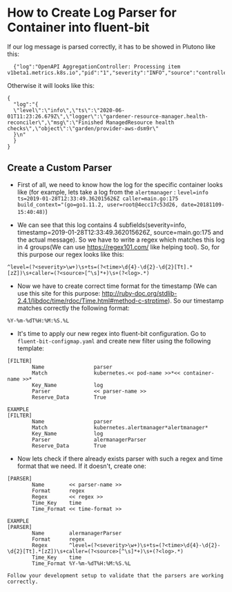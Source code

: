 # How to Create Log Parser for Container into fluent-bit

If our log message is parsed correctly, it has to be showed in Plutono like this:

```jsonc
  {"log":"OpenAPI AggregationController: Processing item v1beta1.metrics.k8s.io","pid":"1","severity":"INFO","source":"controller.go:107"}
```

Otherwise it will looks like this:

```jsonc
{
  "log":"{
  \"level\":\"info\",\"ts\":\"2020-06-01T11:23:26.679Z\",\"logger\":\"gardener-resource-manager.health-reconciler\",\"msg\":\"Finished ManagedResource health checks\",\"object\":\"garden/provider-aws-dsm9r\"
  }\n"
  }
}
```

## Create a Custom Parser

- First of all, we need to know how the log for the specific container looks like (for example, lets take a log from the `alertmanager` :
`level=info ts=2019-01-28T12:33:49.362015626Z caller=main.go:175 build_context="(go=go1.11.2, user=root@4ecc17c53d26, date=20181109-15:40:48)`)

- We can see that this log contains 4 subfields(severity=info, timestamp=2019-01-28T12:33:49.362015626Z, source=main.go:175 and the actual message).
So we have to write a regex which matches this log in 4 groups(We can use https://regex101.com/ like helping tool). So, for this purpose our regex looks like this:

```text
^level=(?<severity>\w+)\s+ts=(?<time>\d{4}-\d{2}-\d{2}[Tt].*[zZ])\s+caller=(?<source>[^\s]*+)\s+(?<log>.*)
```

- Now we have to create correct time format for the timestamp (We can use this site for this purpose: http://ruby-doc.org/stdlib-2.4.1/libdoc/time/rdoc/Time.html#method-c-strptime).
So our timestamp matches correctly the following format:

```text
%Y-%m-%dT%H:%M:%S.%L
```

- It's time to apply our new regex into fluent-bit configuration. Go to `fluent-bit-configmap.yaml` and create new filter using the following template:

```text
[FILTER]
        Name                parser
        Match               kubernetes.<< pod-name >>*<< container-name >>*
        Key_Name            log
        Parser              << parser-name >>
        Reserve_Data        True
```

```text
EXAMPLE
[FILTER]
        Name                parser
        Match               kubernetes.alertmanager*alertmanager*
        Key_Name            log
        Parser              alermanagerParser
        Reserve_Data        True
```

- Now lets check if there already exists parser with such a regex and time format that we need. If it doesn't, create one:

```text
[PARSER]
        Name        << parser-name >>
        Format      regex
        Regex       << regex >>
        Time_Key    time
        Time_Format << time-format >>
```

```text
EXAMPLE
[PARSER]
        Name        alermanagerParser
        Format      regex
        Regex       ^level=(?<severity>\w+)\s+ts=(?<time>\d{4}-\d{2}-\d{2}[Tt].*[zZ])\s+caller=(?<source>[^\s]*+)\s+(?<log>.*)
        Time_Key    time
        Time_Format %Y-%m-%dT%H:%M:%S.%L
```

```text
Follow your development setup to validate that the parsers are working correctly.
```
